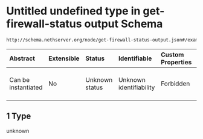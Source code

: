 # Untitled undefined type in get-firewall-status output Schema

```txt
http://schema.nethserver.org/node/get-firewall-status-output.json#/examples/0/services/1
```



| Abstract            | Extensible | Status         | Identifiable            | Custom Properties | Additional Properties | Access Restrictions | Defined In                                                                                       |
| :------------------ | :--------- | :------------- | :---------------------- | :---------------- | :-------------------- | :------------------ | :----------------------------------------------------------------------------------------------- |
| Can be instantiated | No         | Unknown status | Unknown identifiability | Forbidden         | Allowed               | none                | [get-firewall-status-output.json\*](node/get-firewall-status-output.json "open original schema") |

## 1 Type

unknown
